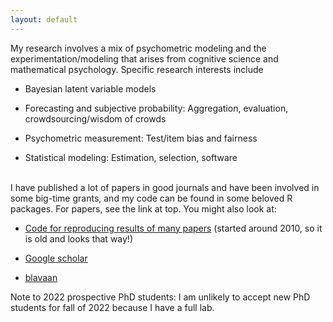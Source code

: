 ```yaml
---
layout: default
---
```


My research involves a mix of psychometric modeling and the experimentation/modeling that arises from cognitive science and mathematical psychology. Specific research interests include

- Bayesian latent variable models

- Forecasting and subjective probability: Aggregation, evaluation, crowdsourcing/wisdom of crowds

- Psychometric measurement: Test/item bias and fairness

- Statistical modeling: Estimation, selection, software<br/><br/>


I have published a lot of papers in good journals and have been involved in some big-time grants, and my code can be found in some beloved R packages. For papers, see the link at top. You might also look at:

- [Code for reproducing results of many papers](http://semtools.r-forge.r-project.org/) (started around 2010, so it is old and looks that way!)

- [Google scholar](https://scholar.google.com/citations?user=LNVvgwQAAAAJ)

- [blavaan](https://ecmerkle.github.io/blavaan/)


Note to 2022 prospective PhD students: I am unlikely to accept new PhD students for fall of 2022 because I have a full lab.
